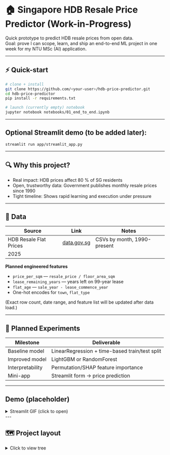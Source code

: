 # 🏠 Singapore HDB Resale Price Predictor (Work-in-Progress)

Quick prototype to predict HDB resale prices from open data.  
Goal: prove I can scope, learn, and ship an end-to-end ML project in one week for my NTU MSc (AI) application.

---

## ⚡ Quick-start

```bash
# clone + install
git clone https://github.com/<your-user>/hdb-price-predictor.git
cd hdb-price-predictor
pip install -r requirements.txt

# launch (currently empty) notebook
jupyter notebook notebooks/01_end_to_end.ipynb
```
---

## Optional Streamlit demo (to be added later):
```
streamlit run app/streamlit_app.py
```
---

## 🔍 Why this project?
* Real impact: HDB prices affect 80 % of SG residents
* Open, trustworthy data: Government publishes monthly resale prices since 1990
* Tight timeline: Shows rapid learning and execution under pressure

---

## 📂 Data 

| Source | Link | Notes |
|--------|------|------|
| HDB Resale Flat Prices | [data.gov.sg](https://data.gov.sg/dataset/resale-flat-prices) | CSVs by month, 1990-present
2025 |

**Planned engineered features**

* `price_per_sqm` — `resale_price / floor_area_sqm`  
* `lease_remaining_years` — years left on 99-year lease  
* `flat_age` — `sale_year - lease_commence_year`  
* One-hot encodes for `town`, `flat_type`

(Exact row count, date range, and feature list will be updated after data load.)

---

## 🧪 Planned Experiments

| Milestone | Deliverable |
|-------|-----------|
| Baseline model | LinearRegression + time-based train/test split |
| Improved model | LightGBM or RandomForest |
| Interpretability | Permutation/SHAP feature importance |
| Mini-app | Streamlit form → price prediction |

---

## Demo (placeholder)
<details>
<summary>Streamlit GIF (click to open)</summary>
</details>  
---

## 🗺 Project layout

<details>
<summary>Click to view tree</summary>

```text
hdb-price-predictor/
├── data/
│   ├── raw/
│   └── processed/
├── notebooks/
│   └── 01_end_to_end.ipynb
├── src/
│   ├── preprocess.py
│   └── train.py
├── app/
│   └── streamlit_app.py
├── reports/
│   ├── figures/
│   ├── model_card.md
│   └── learning_log.md
├── requirements.txt
└── README.md

</details>
```

---

## 🤔 Limitations & Future Work

* **Granularity**: No block-level GPS or MRT distance yet.
* **Class imbalance**: Very few 1-room and jumbo flats.
* **Feature scope**: Interior condition, floor level, amenities proximity missing.
* **Metrics**: MAE / RMSE numbers will be filled in once models run.

---

## 📚 Model Card (placeholder)

Detailed objective, evaluation, and ethics considerations will be documented in reports/model_card.md after initial results.

---
## 🛠 Stack & Workflow

*Python 3.11 · Pandas · scikit-learn · (planned) LightGBM · SHAP · Streamlit*  

I’ll lean on ChatGPT for boilerplate and bug-hunting but will design, validate, and interpret every step myself. designed and verified by me.

---

## 🙏 Acknowledgements

* **data.gov.sg** for making HDB resale data public
* Community tutorials & docs I’ll reference along the way 😅

